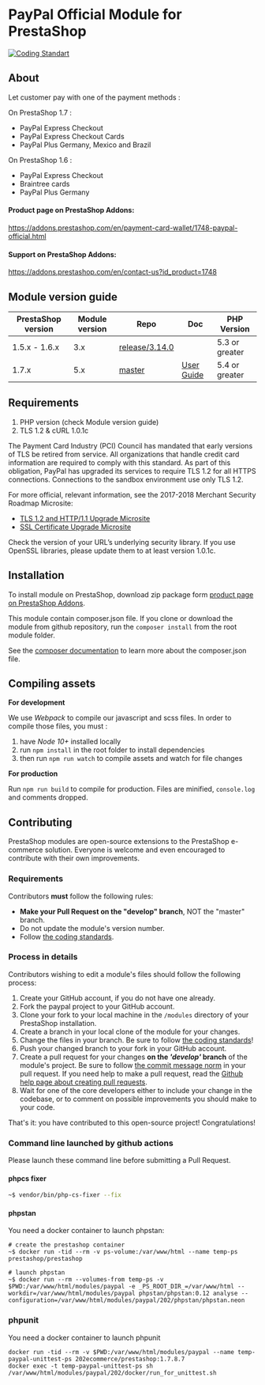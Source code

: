 # PayPal Official Module for PrestaShop

[![Coding Standart](https://github.com/202-ecommerce/paypal/actions/workflows/php.yml/badge.svg?branch=master)](https://github.com/202-ecommerce/paypal/actions/workflows/php.yml)

## About

Let customer pay with one of the payment methods :

On PrestaShop 1.7 :
- PayPal Express Checkout
- PayPal Express Checkout Cards
- PayPal Plus Germany, Mexico and Brazil

On PrestaShop 1.6 :
- PayPal Express Checkout
- Braintree cards
- PayPal Plus Germany

#### Product page on PrestaShop Addons:

https://addons.prestashop.com/en/payment-card-wallet/1748-paypal-official.html

#### Support on PrestaShop Addons:

https://addons.prestashop.com/en/contact-us?id_product=1748

## Module version guide

| PrestaShop version | Module version     |  Repo                | Doc                |  PHP Version |
|---------|------------|---------------------|---------------------|-------------|
| 1.5.x - 1.6.x     | 3.x        |  [release/3.14.0][paypal-3.12] | |   5.3 or greater    |
| 1.7.x    | 5.x        |  [master][paypal-4] | [User Guide][6]|   5.4 or greater    |

## Requirements

1. PHP version (check Module version guide)
2. TLS 1.2 & cURL 1.0.1c

The Payment Card Industry (PCI) Council has mandated that early versions of
TLS be retired from service. All organizations that handle credit card information
are required to comply with this standard. As part of this obligation, PayPal has
upgraded its services to require TLS 1.2 for all HTTPS connections.
Connections to the sandbox environment use only TLS 1.2.

For more official, relevant information, see the 2017-2018 Merchant Security
Roadmap Microsite:
* [TLS 1.2 and HTTP/1.1 Upgrade Microsite][4]
* [SSL Certificate Upgrade Microsite][5]

Check the version of your URL’s underlying security library. If you use OpenSSL
libraries, please update them to at least version 1.0.1c.

## Installation

To install module on PrestaShop, download zip package form [product page on PrestaShop Addons][addons].

This module contain composer.json file. If you clone or download the module from github
repository, run the ```composer install``` from the root module folder.

See the [composer documentation][composer-doc] to learn more about the composer.json file.

## Compiling assets
**For development**

We use _Webpack_ to compile our javascript and scss files.
In order to compile those files, you must :
1. have _Node 10+_ installed locally
2. run `npm install` in the root folder to install dependencies
3. then run `npm run watch` to compile assets and watch for file changes

**For production**

Run `npm run build` to compile for production.
Files are minified, `console.log` and comments dropped.

## Contributing

PrestaShop modules are open-source extensions to the PrestaShop e-commerce solution. Everyone is welcome and even encouraged to contribute with their own improvements.

### Requirements

Contributors **must** follow the following rules:

* **Make your Pull Request on the "develop" branch**, NOT the "master" branch.
* Do not update the module's version number.
* Follow [the coding standards][1].

### Process in details

Contributors wishing to edit a module's files should follow the following process:

1. Create your GitHub account, if you do not have one already.
2. Fork the paypal project to your GitHub account.
3. Clone your fork to your local machine in the ```/modules``` directory of your PrestaShop installation.
4. Create a branch in your local clone of the module for your changes.
5. Change the files in your branch. Be sure to follow [the coding standards][1]!
6. Push your changed branch to your fork in your GitHub account.
7. Create a pull request for your changes **on the _'develop'_ branch** of the module's project. Be sure to follow [the commit message norm][2] in your pull request. If you need help to make a pull request, read the [Github help page about creating pull requests][3].
8. Wait for one of the core developers either to include your change in the codebase, or to comment on possible improvements you should make to your code.

That's it: you have contributed to this open-source project! Congratulations!

### Command line launched by github actions

Please launch these command line before submitting a Pull Request.

#### phpcs fixer

```bash
~$ vendor/bin/php-cs-fixer --fix
```
#### phpstan

You need a docker container to launch phpstan:

```
# create the prestashop container
~$ docker run -tid --rm -v ps-volume:/var/www/html --name temp-ps prestashop/prestashop

# launch phpstan
~$ docker run --rm --volumes-from temp-ps -v $PWD:/var/www/html/modules/paypal -e _PS_ROOT_DIR_=/var/www/html --workdir=/var/www/html/modules/paypal phpstan/phpstan:0.12 analyse --configuration=/var/www/html/modules/paypal/202/phpstan/phpstan.neon
```


### phpunit

You need a docker container to launch phpunit

```
docker run -tid --rm -v $PWD:/var/www/html/modules/paypal --name temp-paypal-unittest-ps 202ecommerce/prestashop:1.7.8.7
docker exec -t temp-paypal-unittest-ps sh /var/www/html/modules/paypal/202/docker/run_for_unittest.sh
```

[1]: https://devdocs.prestashop.com/1.7/development/coding-standards/
[2]: http://doc.prestashop.com/display/PS16/How+to+write+a+commit+message
[3]: https://help.github.com/articles/using-pull-requests
[4]: https://www.paypal-notice.com/en/TLS-1.2-and-HTTP1.1-Upgrade/
[5]: https://www.paypal-notice.com/en/SSL-Certificate-Upgrade-Microsite/
[6]: https://help.202-ecommerce.com/wp-content/uploads/2019/12/User-guide-PayPal-PrestaShop-module-51.pdf
[paypal-3.12]: https://github.com/202-ecommerce/paypal/tree/release/3.14.0
[paypal-4]: https://github.com/202-ecommerce/paypal/tree/master
[addons]: https://addons.prestashop.com/en/payment-card-wallet/1748-paypal-official.html
[composer-doc]: https://getcomposer.org/doc/04-schema.md
